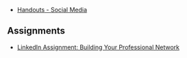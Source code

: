 

- [Handouts - Social Media](docs/socialmedia.md)

## Assignments 

- [LinkedIn Assignment: Building Your Professional Network](../assignments/linkedin-assign1.md)